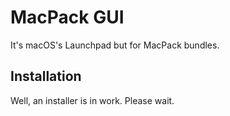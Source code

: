 # MacPack GUI
It's macOS's Launchpad but for MacPack bundles.

## Installation
Well, an installer is in work. Please wait.
